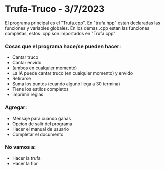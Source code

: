 # Trufa-Truco - 3/7/2023
El programa principal es el "Trufa.cpp". En "trufa.hpp" estan declaradas las funciones y variables globales. En los demas .cpp estan las funciones completas, estos .cpp son importados en "Trufa.cpp"

### Cosas que el programa hace/se pueden hacer:
+ Cantar truco
+ Cantar envido
+ (ambos en cualquier momento)
+ La IA puede cantar truco (en cualquier momento) y envido
+ Retirarse
+ Suma los puntos (cuando alguno llega a 30 termina)
+ Tiene los estilos completos
+ Imprimir reglas
### Agregar:
+ Mensaje para cuando ganas
+ Opcion de salir del programa
+ Hacer el manual de usuario
+ Completar el documento
### No vamos a:
+ Hacer la trufa
+ Hacer la flor

